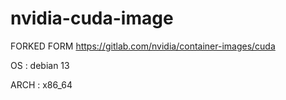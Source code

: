 # nvidia-cuda-image

FORKED FORM https://gitlab.com/nvidia/container-images/cuda

OS : debian 13

ARCH : x86_64
